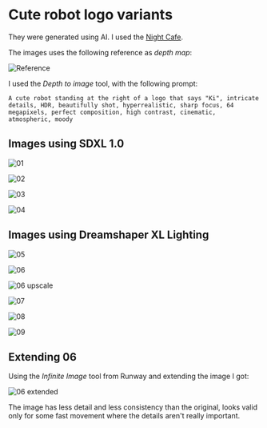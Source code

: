 # Cute robot logo variants

They were generated using AI. I used the
[Night Cafe](https://creator.nightcafe.studio/).

The images uses the following reference as *depth map*:

![Reference](https://raw.githubusercontent.com/set-soft/KiBot-media/main/logos/cute_robot/AI_depth_to_image/00_Reference.png)

I used the *Depth to image* tool, with the following prompt:

```
A cute robot standing at the right of a logo that says "Ki", intricate details, HDR, beautifully shot, hyperrealistic, sharp focus, 64 megapixels, perfect composition, high contrast, cinematic, atmospheric, moody
```

## Images using **SDXL 1.0**

![01](https://raw.githubusercontent.com/set-soft/KiBot-media/main/logos/cute_robot/AI_depth_to_image/01_plastic_white.jpg)

![02](https://raw.githubusercontent.com/set-soft/KiBot-media/main/logos/cute_robot/AI_depth_to_image/02_metalic_glow.jpg)

![03](https://raw.githubusercontent.com/set-soft/KiBot-media/main/logos/cute_robot/AI_depth_to_image/03_plastic_black_white.jpg)

![04](https://raw.githubusercontent.com/set-soft/KiBot-media/main/logos/cute_robot/AI_depth_to_image/04_white_glow.jpg)

## Images using **Dreamshaper XL Lighting**

![05](https://raw.githubusercontent.com/set-soft/KiBot-media/main/logos/cute_robot/AI_depth_to_image/05_metalic_mate.jpg)

![06](https://raw.githubusercontent.com/set-soft/KiBot-media/main/logos/cute_robot/AI_depth_to_image/06_realistic.jpg)

![06 upscale](https://raw.githubusercontent.com/set-soft/KiBot-media/main/logos/cute_robot/AI_depth_to_image/06_2_realistic.jpg)

![07](https://raw.githubusercontent.com/set-soft/KiBot-media/main/logos/cute_robot/AI_depth_to_image/07_very_metal.jpg)

![08](https://raw.githubusercontent.com/set-soft/KiBot-media/main/logos/cute_robot/AI_depth_to_image/08_metal_marbel.jpg)

![09](https://raw.githubusercontent.com/set-soft/KiBot-media/main/logos/cute_robot/AI_depth_to_image/09_bw_on_rocks.jpg)


## Extending 06

Using the *Infinite Image* tool from Runway and extending the image I got:

![06 extended](https://raw.githubusercontent.com/set-soft/KiBot-media/main/logos/cute_robot/AI_depth_to_image/06_3_realistic.jpg)

The image has less detail and less consistency than the original, looks valid
only for some fast movement where the details aren't really important.
